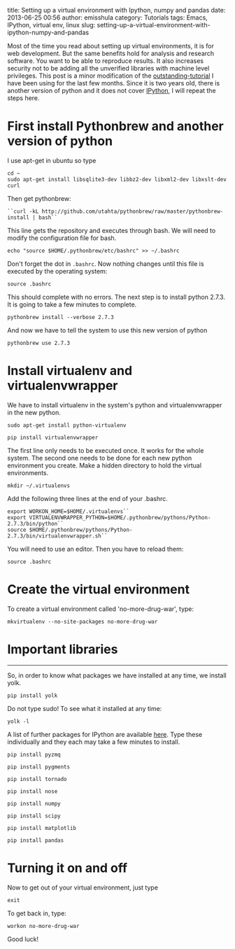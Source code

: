 title: Setting up a virtual environment with Ipython, numpy and pandas
date: 2013-06-25 00:56
author: emisshula
category: Tutorials
tags: Emacs, IPython, virtual env, linux
slug: setting-up-a-virtual-environment-with-ipython-numpy-and-pandas

Most of the time you read about setting up virtual environments, it is
for web development. But the same benefits hold for analysis and
research software. You want to be able to reproduce results. It also
increases security not to be adding all the unverified libraries with
machine level privileges. This post is a minor modification of the
[outstanding-tutorial](http://technomilk.wordpress.com/2011/07/27/setting-up-our-django-site-environment-with-pythonbrew-and-virtualenv/) I have been using for the last few months. Since
it is two years old, there is another version of python and it does
not cover [IPython](http://ipython.org/), I will repeat the steps here.

# First install Pythonbrew and another version of python

I use apt-get in ubuntu so type

    cd ~
    sudo apt-get install libsqlite3-dev libbz2-dev libxml2-dev libxslt-dev curl

Then get pythonbrew:

    ``curl -kL http://github.com/utahta/pythonbrew/raw/master/pythonbrew-install | bash``

This line gets the repository and executes through bash. We will need
to modify the configuration file for bash.

    echo "source $HOME/.pythonbrew/etc/bashrc" >> ~/.bashrc

Don't forget the dot in `.bashrc`. Now nothing changes until this file is
executed by the operating system:

    source .bashrc

This should complete with no errors. The next step is to install python
2.7.3. It is going to take a few minutes to complete.

    pythonbrew install --verbose 2.7.3

And now we have to tell the system to use this new version of python

    pythonbrew use 2.7.3

# Install virtualenv and virtualenvwrapper

We have to install virtualenv in the system's python and
virtualenvwrapper in the new python.

    sudo apt-get install python-virtualenv
    
    pip install virtualenvwrapper

The first line only needs to be executed once. It works for the whole
system. The second one needs to be done for each new python environment
you create. Make a hidden directory to hold the virtual environments.

    mkdir ~/.virtualenvs

Add the following three lines at the end of your .bashrc.

    export WORKON_HOME=$HOME/.virtualenvs``
    export VIRTUALENVWRAPPER_PYTHON=$HOME/.pythonbrew/pythons/Python-2.7.3/bin/python``
    source $HOME/.pythonbrew/pythons/Python-2.7.3/bin/virtualenvwrapper.sh``

You will need to use an editor. Then you have to reload them:

    source .bashrc

# Create the virtual environment

To create a virtual environment called 'no-more-drug-war', type:

    mkvirtualenv --no-site-packages no-more-drug-war

# Important libraries

---

So, in order to know what packages we have installed at any time, we
install yolk.

    pip install yolk

Do not type sudo! To see what it installed at any time:

    yolk -l

A list of further packages for IPython are available [here](http://ipython.org/ipython-doc/stable/install/install.html).
Type these individually and they each may take a few minutes to install.

    pip install pyzmq
    
    pip install pygments
    
    pip install tornado
    
    pip install nose
    
    pip install numpy
    
    pip install scipy
    
    pip install matplotlib
    
    pip install pandas

# Turning it on and off

Now to get out of your virtual environment, just type

    exit

To get back in, type:

    workon no-more-drug-war

Good luck!